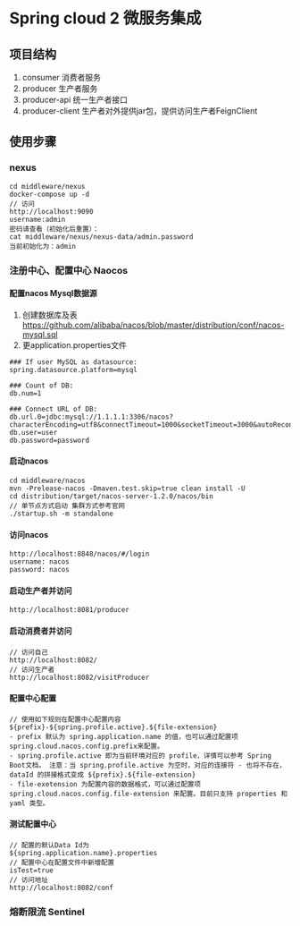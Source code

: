 # Spring cloud 2 微服务集成

## 项目结构
1. consumer 消费者服务
2. producer 生产者服务
3. producer-api 统一生产者接口
4. producer-client 生产者对外提供jar包，提供访问生产者FeignClient

## 使用步骤

### nexus
```
cd middleware/nexus
docker-compose up -d
// 访问
http://localhost:9090
username:admin
密码请查看（初始化后重置）：
cat middleware/nexus/nexus-data/admin.password
当前初始化为：admin
```

### 注册中心、配置中心 Naocos
#### 配置nacos Mysql数据源
1. 创建数据库及表 https://github.com/alibaba/nacos/blob/master/distribution/conf/nacos-mysql.sql
2. 更application.properties文件
```
### If user MySQL as datasource:
spring.datasource.platform=mysql

### Count of DB:
db.num=1

### Connect URL of DB:
db.url.0=jdbc:mysql://1.1.1.1:3306/nacos?characterEncoding=utf8&connectTimeout=1000&socketTimeout=3000&autoReconnect=true
db.user=user
db.password=password
```

#### 启动nacos
```maven
cd middleware/nacos
mvn -Prelease-nacos -Dmaven.test.skip=true clean install -U
cd distribution/target/nacos-server-1.2.0/nacos/bin
// 单节点方式启动 集群方式参考官网
./startup.sh -m standalone
```

#### 访问nacos
```
http://localhost:8848/nacos/#/login
username: nacos
password: nacos
``` 

#### 启动生产者并访问
```
http://localhost:8081/producer
```

#### 启动消费者并访问
```
// 访问自己
http://localhost:8082/
// 访问生产者
http://localhost:8082/visitProducer
```

#### 配置中心配置
```
// 使用如下规则在配置中心配置内容
${prefix}-${spring.profile.active}.${file-extension}
- prefix 默认为 spring.application.name 的值，也可以通过配置项 spring.cloud.nacos.config.prefix来配置。
- spring.profile.active 即为当前环境对应的 profile，详情可以参考 Spring Boot文档。 注意：当 spring.profile.active 为空时，对应的连接符 - 也将不存在，dataId 的拼接格式变成 ${prefix}.${file-extension}
- file-exetension 为配置内容的数据格式，可以通过配置项 spring.cloud.nacos.config.file-extension 来配置。目前只支持 properties 和 yaml 类型。
```

#### 测试配置中心
```
// 配置的默认Data Id为
${spring.application.name}.properties
// 配置中心在配置文件中新增配置
isTest=true
// 访问地址
http://localhost:8082/conf
```

### 熔断限流 Sentinel
